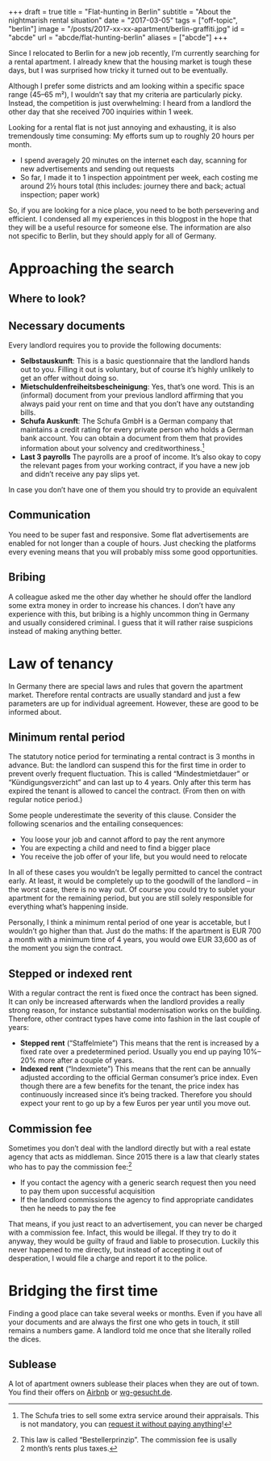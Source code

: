 +++
draft = true
title = "Flat-hunting in Berlin"
subtitle = "About the nightmarish rental situation"
date = "2017-03-05"
tags = ["off-topic", "berlin"]
image = "/posts/2017-xx-xx-apartment/berlin-graffiti.jpg"
id = "abcde"
url = "abcde/flat-hunting-berlin"
aliases = ["abcde"]
+++

Since I relocated to Berlin for a new job recently, I’m currently searching for a rental apartment. I already knew that the housing market is tough these days, but I was surprised how tricky it turned out to be eventually.

Although I prefer some districts and am looking within a specific space range (45–65 m²), I wouldn’t say that my criteria are particularly picky. Instead, the competition is just overwhelming: I heard from a landlord the other day that she received 700 inquiries within 1 week.

Looking for a rental flat is not just annoying and exhausting, it is also tremendously time consuming: My efforts sum up to roughly 20 hours per month.

- I spend averagely 20 minutes on the internet each day, scanning for new advertisements and sending out requests
- So far, I made it to 1 inspection appointment per week, each costing me around 2½ hours total (this includes: journey there and back; actual inspection; paper work)

So, if you are looking for a nice place, you need to be both persevering and efficient. I condensed all my experiences in this blogpost in the hope that they will be a useful resource for someone else. The information are also not specific to Berlin, but they should apply for all of Germany.

# Approaching the search

## Where to look?

## Necessary documents

Every landlord requires you to provide the following documents:

- **Selbstauskunft**: This is a basic questionnaire that the landlord hands out to you. Filling it out is voluntary, but of course it’s highly unlikely to get an offer without doing so.
- **Mietschuldenfreiheitsbescheinigung**: Yes, that’s one word. This is an (informal) document from your previous landlord affirming that you always paid your rent on time and that you don’t have any outstanding bills.
- **Schufa Auskunft**: The Schufa GmbH is a German company that maintains a credit rating for every private person who holds a German bank account. You can obtain a document from them that provides information about your solvency and creditworthiness.[^1]
- **Last 3 payrolls** The payrolls are a proof of income. It’s also okay to copy the relevant pages from your working contract, if you have a new job and didn’t receive any pay slips yet.

In case you don’t have one of them you should try to provide an equivalent

## Communication

You need to be super fast and responsive. Some flat advertisements are enabled for not longer than a couple of hours. Just checking the platforms every evening means that you will probably miss some good opportunities.

## Bribing

A colleague asked me the other day whether he should offer the landlord some extra money in order to increase his chances. I don’t have any experience with this, but bribing is a highly uncommon thing in Germany and usually considered criminal. I guess that it will rather raise suspicions instead of making anything better.

# Law of tenancy

In Germany there are special laws and rules that govern the apartment market. Therefore rental contracts are usually standard and just a few parameters are up for individual agreement. However, these are good to be informed about.

## Minimum rental period

The statutory notice period for terminating a rental contract is 3 months in advance. But: the landlord can suspend this for the first time in order to prevent overly frequent fluctuation. This is called “Mindestmietdauer” or “Kündigungsverzicht” and can last up to 4 years. Only after this term has expired the tenant is allowed to cancel the contract. (From then on with regular notice period.)

Some people underestimate the severity of this clause. Consider the following scenarios and the entailing consequences:

- You loose your job and cannot afford to pay the rent anymore
- You are expecting a child and need to find a bigger place
- You receive the job offer of your life, but you would need to relocate

In all of these cases you wouldn’t be legally permitted to cancel the contract early. At least, it would be completely up to the goodwill of the landlord – in the worst case, there is no way out. Of course you could try to sublet your apartment for the remaining period, but you are still solely responsible for everything what’s happening inside.

Personally, I think a minimum rental period of one year is accetable, but I wouldn’t go higher than that. Just do the maths: If the apartment is EUR 700 a month with a minimum time of 4 years, you would owe EUR 33,600 as of the moment you sign the contract.

## Stepped or indexed rent

With a regular contract the rent is fixed once the contract has been signed. It can only be increased afterwards when the landlord provides a really strong reason, for instance substantial modernisation works on the building. Therefore, other contract types have come into fashion in the last couple of years:

- **Stepped rent** (“Staffelmiete”) This means that the rent is increased by a fixed rate over a predetermined period. Usually you end up paying 10%–20% more after a couple of years.
- **Indexed rent** (“Indexmiete”) This means that the rent can be annually adjusted according to the official German consumer’s price index. Even though there are a few benefits for the tenant, the price index has continuously increased since it’s being tracked. Therefore you should expect your rent to go up by a few Euros per year until you move out.

## Commission fee

Sometimes you don’t deal with the landlord directly but with a real estate agency that acts as middleman. Since 2015 there is a law that clearly states who has to pay the commission fee:[^2]

- If you contact the agency with a generic search request then you need to pay them upon successful acquisition
- If the landlord commissions the agency to find appropriate candidates then he needs to pay the fee

That means, if you just react to an advertisement, you can never be charged with a commission fee. Infact, this would be illegal. If they try to do it anyway, they would be guilty of fraud and liable to prosecution. Luckily this never happened to me directly, but instead of accepting it out of desperation, I would file a charge and report it to the police.

# Bridging the first time

Finding a good place can take several weeks or months. Even if you have all your documents and are always the first one who gets in touch, it still remains a numbers game. A landlord told me once that she literally rolled the dices.

## Sublease

A lot of apartment owners sublease their places when they are out of town. You find their offers on [Airbnb](https://www.airbnb.com) or [wg-gesucht.de](http://www.wg-gesucht.de/).


[^1]: The Schufa tries to sell some extra service around their appraisals. This is not mandatory, you can [request it without paying anything](https://www.meineschufa.de/index.php?site=11_3_1)!

[^2]: This law is called “Bestellerprinzip”. The commission fee is usally 2 month’s rents plus taxes.